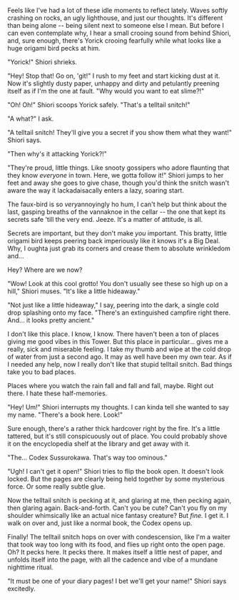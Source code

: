 Feels like I've had a lot of these idle moments to reflect lately. Waves softly crashing on rocks, an ugly lighthouse, and just our thoughts. It's different than being alone -- being silent next to someone else I mean. But before I can even contemplate why, I hear a small crooing sound from behind Shiori, and, sure enough, there's Yorick crooing fearfully while what looks like a huge origami bird pecks at him. 

"Yorick!" Shiori shrieks. 

"Hey! Stop that! Go on, 'git!" I rush to my feet and start kicking dust at it. Now it's slightly dusty paper, unhappy and dirty and petulantly preening itself as if I'm the one at fault. "Why would you want to eat slime?!"

"Oh! Oh!" Shiori scoops Yorick safely. "That's a telltail snitch!"

"A what?" I ask.

"A telltail snitch! They'll give you a secret if you show them what they want!" Shiori says. 

"Then why's it attacking Yorick?!" 

"They're proud, little things. Like snooty gossipers who adore flaunting that they know <em>everyone</em> in town. Here, we gotta follow it!" Shiori jumps to her feet and away she goes to give chase, though you'd think the snitch wasn't aware the way it lackadaisacally enters a lazy, soaring start. 

The faux-bird is so <em>very</em>annoyingly ho hum, I can't help but think about the last, gasping breaths of the vannaknoe in the cellar -- the one that kept its secrets safe 'till the very end. Jeeze. It's a matter of attitude, is all. 

Secrets are important, but they don't make <em>you</em> important. This bratty, little origami bird keeps peering back imperiously like it knows it's a Big Deal. Why, I oughta just grab its corners and crease them to absolute wrinkledom and...

Hey? Where are we now? 

"Wow! Look at this cool grotto! You don't usually see these so high up on a hill," Shiori muses. "It's like a little hideaway."

"Not just like a little hideaway," I say, peering into the dark, a single cold drop splashing onto my face. "There's an extinguished campfire right there. And... it looks pretty ancient."

I don't like this place. I know, I know. There haven't been a ton of places giving me good vibes in this Tower. But this place in particular... gives me a really, sick and miserable feeling. I take my thumb and wipe at the cold drop of water from just a second ago. It may as well have been my own tear. As if I needed any help, now I really don't like that stupid telltail snitch. Bad things take you to bad places. 

Places where you watch the rain fall and fall and fall, maybe. Right out there. I hate these half-memories.

"Hey! Um!" Shiori interrupts my thoughts. I can kinda tell she wanted to say my name. "There's a book here. Look!" 

Sure enough, there's a rather thick hardcover right by the fire. It's a little tattered, but it's still conspicuously out of place. You could probably shove it on the encyclopedia shelf at the library and get away with it. 

"The... Codex Sussurokawa. That's way too ominous."

"Ugh! I can't get it open!" Shiori tries to flip the book open. It doesn't look locked. But the pages are clearly being held together by some mysterious force. Or some really subtle glue. 

Now the telltail snitch is pecking at it, and glaring at me, then pecking again, then glaring again. Back-and-forth. Can't you be cute? Can't you fly on my shoulder whimsically like an actual nice fantasy creature? But <em>fine.</em> I get it. I walk on over and, just like a normal book, the Codex opens up. 

Finally! The telltail snitch hops on over with condescension, like I'm a waiter that took way too long with its food, and flies up right onto the open page. Oh? It pecks here. It pecks there. It makes itself a little nest of paper, and unfolds itself into the page, with all the cadence and vibe of a mundane nighttime ritual. 

"It must be one of your diary pages! I bet we'll get your name!" Shiori says excitedly. 

